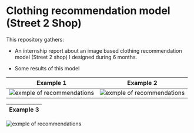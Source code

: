 

# Clothing recommendation model (Street 2 Shop) 

This repository gathers:

- An internship report about an image based clothing recommendation model (Street 2 shop) I designed during 6 months.

- Some results of this model


Example 1                  |  Example 2
:-------------------------:|:-------------------------:
![exmple of recommendations](https://github.com/antoinehabis/clothing-recommendation-Street-2-Shop-6-months-project-/blob/main/recommendation%20example/69.PNG)|![exmple of recommendations](https://github.com/antoinehabis/clothing-recommendation-Street-2-Shop-6-months-project-/blob/main/recommendation%20example/71.PNG)



Example 3                 |
:-------------------------:|
![exmple of recommendations](https://github.com/antoinehabis/clothing-recommendation-Street-2-Shop-6-months-project-/blob/main/recommendation%20example/85.PNG)
